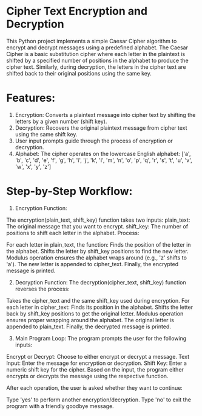 # Cipher Text Encryption and Decryption
This Python project implements a simple Caesar Cipher algorithm to encrypt and decrypt messages using a predefined alphabet. The Caesar Cipher is a basic substitution cipher where each letter in the plaintext is shifted by a specified number of positions in the alphabet to produce the cipher text. Similarly, during decryption, the letters in the cipher text are shifted back to their original positions using the same key.

# Features:
1. Encryption: Converts a plaintext message into cipher text by shifting the letters by a given number (shift key).
2. Decryption: Recovers the original plaintext message from cipher text using the same shift key.
3. User input prompts guide through the process of encryption or decryption.
4. Alphabet:
The cipher operates on the lowercase English alphabet:
['a', 'b', 'c', 'd', 'e', 'f', 'g', 'h', 'i', 'j', 'k', 'l', 'm', 'n', 'o', 'p', 'q', 'r', 's', 't', 'u', 'v', 'w', 'x', 'y', 'z']

# Step-by-Step Workflow:
1. Encryption Function:

The encryption(plain_text, shift_key) function takes two inputs:
plain_text: The original message that you want to encrypt.
shift_key: The number of positions to shift each letter in the alphabet.
Process:

For each letter in plain_text, the function:
Finds the position of the letter in the alphabet.
Shifts the letter by shift_key positions to find the new letter.
Modulus operation ensures the alphabet wraps around (e.g., 'z' shifts to 'a').
The new letter is appended to cipher_text.
Finally, the encrypted message is printed.

2. Decryption Function:
The decryption(cipher_text, shift_key) function reverses the process:

Takes the cipher_text and the same shift_key used during encryption.
For each letter in cipher_text:
Finds its position in the alphabet.
Shifts the letter back by shift_key positions to get the original letter.
Modulus operation ensures proper wrapping around the alphabet.
The original letter is appended to plain_text.
Finally, the decrypted message is printed.

3. Main Program Loop:
The program prompts the user for the following inputs:

Encrypt or Decrypt: Choose to either encrypt or decrypt a message.
Text Input: Enter the message for encryption or decryption.
Shift Key: Enter a numeric shift key for the cipher.
Based on the input, the program either encrypts or decrypts the message using the respective function.

After each operation, the user is asked whether they want to continue:

Type 'yes' to perform another encryption/decryption.
Type 'no' to exit the program with a friendly goodbye message.
